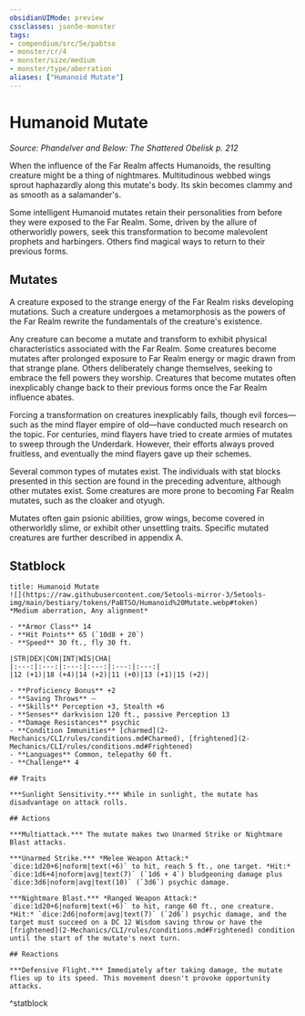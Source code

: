 ```yaml
---
obsidianUIMode: preview
cssclasses: json5e-monster
tags:
- compendium/src/5e/pabtso
- monster/cr/4
- monster/size/medium
- monster/type/aberration
aliases: ["Humanoid Mutate"]
---
```

# Humanoid Mutate
*Source: Phandelver and Below: The Shattered Obelisk p. 212*  

When the influence of the Far Realm affects Humanoids, the resulting creature might be a thing of nightmares. Multitudinous webbed wings sprout haphazardly along this mutate's body. Its skin becomes clammy and as smooth as a salamander's.

Some intelligent Humanoid mutates retain their personalities from before they were exposed to the Far Realm. Some, driven by the allure of otherworldly powers, seek this transformation to become malevolent prophets and harbingers. Others find magical ways to return to their previous forms.

## Mutates

A creature exposed to the strange energy of the Far Realm risks developing mutations. Such a creature undergoes a metamorphosis as the powers of the Far Realm rewrite the fundamentals of the creature's existence.

Any creature can become a mutate and transform to exhibit physical characteristics associated with the Far Realm. Some creatures become mutates after prolonged exposure to Far Realm energy or magic drawn from that strange plane. Others deliberately change themselves, seeking to embrace the fell powers they worship. Creatures that become mutates often inexplicably change back to their previous forms once the Far Realm influence abates.

Forcing a transformation on creatures inexplicably fails, though evil forces—such as the mind flayer empire of old—have conducted much research on the topic. For centuries, mind flayers have tried to create armies of mutates to sweep through the Underdark. However, their efforts always proved fruitless, and eventually the mind flayers gave up their schemes.

Several common types of mutates exist. The individuals with stat blocks presented in this section are found in the preceding adventure, although other mutates exist. Some creatures are more prone to becoming Far Realm mutates, such as the cloaker and otyugh.

Mutates often gain psionic abilities, grow wings, become covered in otherworldly slime, or exhibit other unsettling traits. Specific mutated creatures are further described in appendix A.

## Statblock

```ad-statblock
title: Humanoid Mutate
![](https://raw.githubusercontent.com/5etools-mirror-3/5etools-img/main/bestiary/tokens/PaBTSO/Humanoid%20Mutate.webp#token)
*Medium aberration, Any alignment*

- **Armor Class** 14
- **Hit Points** 65 (`10d8 + 20`)
- **Speed** 30 ft., fly 30 ft.

|STR|DEX|CON|INT|WIS|CHA|
|:---:|:---:|:---:|:---:|:---:|:---:|
|12 (+1)|18 (+4)|14 (+2)|11 (+0)|13 (+1)|15 (+2)|

- **Proficiency Bonus** +2
- **Saving Throws** ⏤
- **Skills** Perception +3, Stealth +6
- **Senses** darkvision 120 ft., passive Perception 13
- **Damage Resistances** psychic
- **Condition Immunities** [charmed](2-Mechanics/CLI/rules/conditions.md#Charmed), [frightened](2-Mechanics/CLI/rules/conditions.md#Frightened)
- **Languages** Common, telepathy 60 ft.
- **Challenge** 4

## Traits

***Sunlight Sensitivity.*** While in sunlight, the mutate has disadvantage on attack rolls.

## Actions

***Multiattack.*** The mutate makes two Unarmed Strike or Nightmare Blast attacks.

***Unarmed Strike.*** *Melee Weapon Attack:* `dice:1d20+6|noform|text(+6)` to hit, reach 5 ft., one target. *Hit:* `dice:1d6+4|noform|avg|text(7)` (`1d6 + 4`) bludgeoning damage plus `dice:3d6|noform|avg|text(10)` (`3d6`) psychic damage.

***Nightmare Blast.*** *Ranged Weapon Attack:* `dice:1d20+6|noform|text(+6)` to hit, range 60 ft., one creature. *Hit:* `dice:2d6|noform|avg|text(7)` (`2d6`) psychic damage, and the target must succeed on a DC 12 Wisdom saving throw or have the [frightened](2-Mechanics/CLI/rules/conditions.md#Frightened) condition until the start of the mutate's next turn.

## Reactions

***Defensive Flight.*** Immediately after taking damage, the mutate flies up to its speed. This movement doesn't provoke opportunity attacks.
```
^statblock